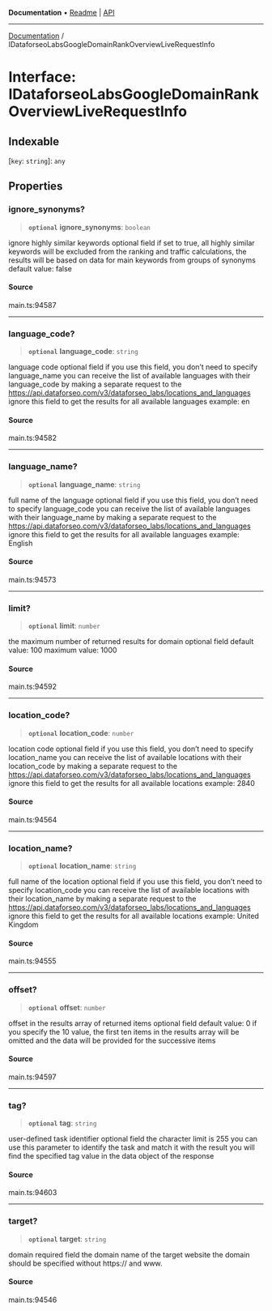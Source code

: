 **Documentation** • [Readme](../README.md) \| [API](../globals.md)

***

[Documentation](../README.md) / IDataforseoLabsGoogleDomainRankOverviewLiveRequestInfo

# Interface: IDataforseoLabsGoogleDomainRankOverviewLiveRequestInfo

## Indexable

 \[`key`: `string`\]: `any`

## Properties

### ignore\_synonyms?

> **`optional`** **ignore\_synonyms**: `boolean`

ignore highly similar keywords
optional field
if set to true, all highly similar keywords will be excluded from the ranking and traffic calculations, the results will be based on data for main keywords from groups of synonyms
default value: false

#### Source

main.ts:94587

***

### language\_code?

> **`optional`** **language\_code**: `string`

language code
optional field
if you use this field, you don’t need to specify language_name
you can receive the list of available languages with their language_code by making a separate request to the
https://api.dataforseo.com/v3/dataforseo_labs/locations_and_languages
ignore this field to get the results for all available languages
example:
en

#### Source

main.ts:94582

***

### language\_name?

> **`optional`** **language\_name**: `string`

full name of the language
optional field
if you use this field, you don’t need to specify language_code
you can receive the list of available languages with their language_name by making a separate request to the
https://api.dataforseo.com/v3/dataforseo_labs/locations_and_languages
ignore this field to get the results for all available languages
example:
English

#### Source

main.ts:94573

***

### limit?

> **`optional`** **limit**: `number`

the maximum number of returned results for domain
optional field
default value: 100
maximum value: 1000

#### Source

main.ts:94592

***

### location\_code?

> **`optional`** **location\_code**: `number`

location code
optional field
if you use this field, you don’t need to specify location_name
you can receive the list of available locations with their location_code by making a separate request to the
https://api.dataforseo.com/v3/dataforseo_labs/locations_and_languages
ignore this field to get the results for all available locations
example:
2840

#### Source

main.ts:94564

***

### location\_name?

> **`optional`** **location\_name**: `string`

full name of the location
optional field
if you use this field, you don’t need to specify location_code
you can receive the list of available locations with their location_name by making a separate request to the
https://api.dataforseo.com/v3/dataforseo_labs/locations_and_languages
ignore this field to get the results for all available locations
example:
United Kingdom

#### Source

main.ts:94555

***

### offset?

> **`optional`** **offset**: `number`

offset in the results array of returned items
optional field
default value: 0
if you specify the 10 value, the first ten items in the results array will be omitted and the data will be provided for the successive items

#### Source

main.ts:94597

***

### tag?

> **`optional`** **tag**: `string`

user-defined task identifier
optional field
the character limit is 255
you can use this parameter to identify the task and match it with the result
you will find the specified tag value in the data object of the response

#### Source

main.ts:94603

***

### target?

> **`optional`** **target**: `string`

domain
required field
the domain name of the target website
the domain should be specified without https:// and www.

#### Source

main.ts:94546
